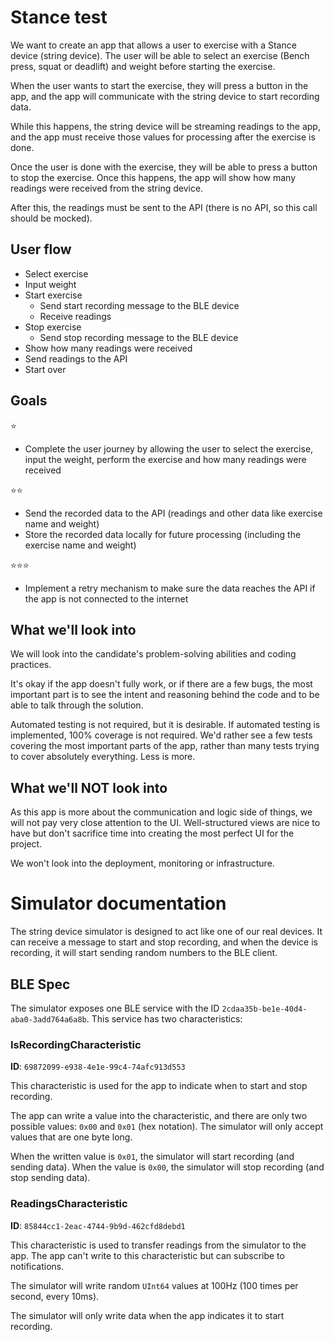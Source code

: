# Stance test
We want to create an app that allows a user to exercise with a Stance device (string device). The user will be able to select an exercise (Bench press, squat or deadlift) and weight before starting the exercise.

When the user wants to start the exercise, they will press a button in the app, and the app will communicate with the string device to start recording data.

While this happens, the string device will be streaming readings to the app, and the app must receive those values for processing after the exercise is done.

Once the user is done with the exercise, they will be able to press a button to stop the exercise. Once this happens, the app will show how many readings were received from the string device.

After this, the readings must be sent to the API (there is no API, so this call should be mocked).

## User flow
- Select exercise
- Input weight
- Start exercise
  - Send start recording message to the BLE device
  - Receive readings
- Stop exercise
  - Send stop recording message to the BLE device
- Show how many readings were received
- Send readings to the API
- Start over

## Goals
⭐️
- Complete the user journey by allowing the user to select the exercise, input the weight, perform the exercise and how many readings were received

⭐️⭐️
- Send the recorded data to the API (readings and other data like exercise name and weight)
- Store the recorded data locally for future processing (including the exercise name and weight)

⭐️⭐️⭐️
- Implement a retry mechanism to make sure the data reaches the API if the app is not connected to the internet

## What we'll look into
We will look into the candidate's problem-solving abilities and coding practices.

It's okay if the app doesn't fully work, or if there are a few bugs, the most important part is to see the intent and reasoning behind the code and to be able to talk through the solution.

Automated testing is not required, but it is desirable. If automated testing is implemented, 100% coverage is not required. We'd rather see a few tests covering the most important parts of the app, rather than many tests trying to cover absolutely everything. Less is more.

## What we'll NOT look into
As this app is more about the communication and logic side of things, we will not pay very close attention to the UI. Well-structured views are nice to have but don't sacrifice time into creating the most perfect UI for the project.

We won't look into the deployment, monitoring or infrastructure.

# Simulator documentation
The string device simulator is designed to act like one of our real devices. It can receive a message to start and stop recording, and when the device is recording, it will start sending random numbers to the BLE client.

## BLE Spec
The simulator exposes one BLE service with the ID `2cdaa35b-be1e-40d4-aba0-3add764a6a8b`.
This service has two characteristics:

### IsRecordingCharacteristic
**ID**: `69872099-e938-4e1e-99c4-74afc913d553`

This characteristic is used for the app to indicate when to start and stop recording.

The app can write a value into the characteristic, and there are only two possible values: `0x00` and `0x01` (hex notation). The simulator will only accept values that are one byte long.

When the written value is `0x01`, the simulator will start recording (and sending data). When the value is `0x00`, the simulator will stop recording (and stop sending data).

### ReadingsCharacteristic
**ID**: `85844cc1-2eac-4744-9b9d-462cfd8debd1`

This characteristic is used to transfer readings from the simulator to the app. The app can't write to this characteristic but can subscribe to notifications.

The simulator will write random `UInt64` values at 100Hz (100 times per second, every 10ms).

The simulator will only write data when the app indicates it to start recording.
